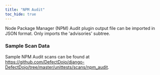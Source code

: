 ```yaml
---
title: "NPM Audit"
toc_hide: true
---
```

Node Package Manager (NPM) Audit plugin output file can be imported in
JSON format. Only imports the \'advisories\' subtree.

### Sample Scan Data
Sample NPM Audit scans can be found at https://github.com/DefectDojo/django-DefectDojo/tree/master/unittests/scans/npm_audit.